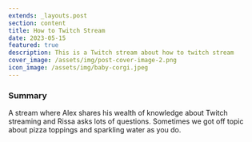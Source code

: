 ```yaml
---
extends: _layouts.post
section: content
title: How to Twitch Stream
date: 2023-05-15
featured: true
description: This is a Twitch stream about how to twitch stream
cover_image: /assets/img/post-cover-image-2.png
icon_image: /assets/img/baby-corgi.jpeg
---
```


<h3>Summary</h3>
A stream where Alex shares his wealth of knowledge about Twitch streaming and Rissa asks lots of questions. Sometimes we got off topic about pizza toppings and sparkling water as you do.
